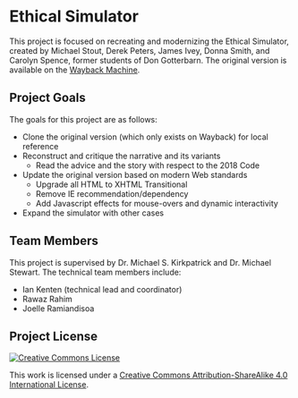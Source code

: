 # Ethical Simulator

This project is focused on recreating and modernizing the Ethical Simulator,
created by Michael Stout, Derek Peters, James Ivey, Donna Smith, and Carolyn
Spence, former students of Don Gotterbarn. The original version is available
on the [Wayback Machine](https://web.archive.org/web/20150114072207/http:/seeri.etsu.edu:80/Ethics/EthicalSimulator/1024/index.html
"Wayback Machine Ethical Simulator").

Project Goals
-------------

The goals for this project are as follows:

* Clone the original version (which only exists on Wayback) for local reference
* Reconstruct and critique the narrative and its variants
  + Read the advice and the story with respect to the 2018 Code
* Update the original version based on modern Web standards
	+ Upgrade all HTML to XHTML Transitional
  + Remove IE recommendation/dependency
  + Add Javascript effects for mouse-overs and dynamic interactivity
* Expand the simulator with other cases

Team Members
------------

This project is supervised by Dr. Michael S. Kirkpatrick and Dr. Michael Stewart.
The technical team members include:

* Ian Kenten (technical lead and coordinator)
* Rawaz Rahim
* Joelle Ramiandisoa

Project License
---------------

[<img alt="Creative Commons License" style="border-width:0" src="https://i.creativecommons.org/l/by-sa/4.0/88x31.png" />](http://creativecommons.org/licenses/by-sa/4.0/)

This work is licensed under a
[Creative Commons Attribution-ShareAlike 4.0 International License](http://creativecommons.org/licenses/by-sa/4.0/ "license").
